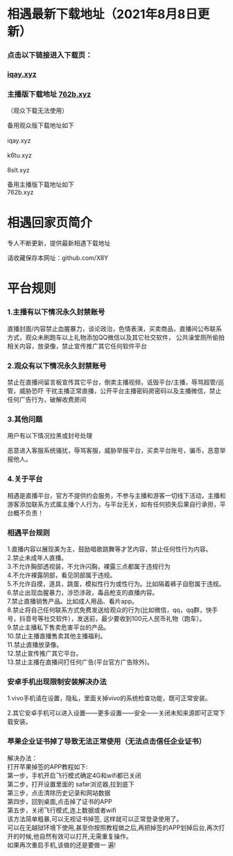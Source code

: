 # 相遇最新下载地址（2021年8月8日更新）

### 点击以下链接进入下载页：
### [iqay.xyz](http://iqay.xyz)<br> 
### 主播版下载地址 [762b.xyz](http://762b.xyz)
（观众下载无法使用）

备用观众版下载地址如下<br>          
iqay.xyz<br>      
k6tu.xyz<br>     
8slt.xyz<br>    

备用主播版下载地址如下<br>
762b.xyz<br>    

# 相遇回家页简介

专人不断更新，提供最新相遇下载地址<br> 

请收藏保存本网址：github.com/X8Y<br> 
# 平台规则
### 1.主播有以下情况永久封禁账号
直播封面/内容禁止血腥暴力，谈论政治，色情表演，买卖商品，直播间公布联系方式，观众未刷跑车以上礼物添加QQ微信以及其它社交软件， 公共澡堂厕所偷拍相关内容，放录像，禁止宣传推广其它任何软件平台
### 2.观众有以下情况永久封禁账号
禁止在直播间留言板宣传其它平台，倒卖主播视频，诋毁平台/主播，辱骂超管/巡管，威胁恐吓 干扰主播正常直播，公开平台主播密码房密码以及主播微信，禁止任何广告行为，破解收费房间

### 3.其他问题
用户有以下情况拉黑或封号处理

恶意进入客服系统骚扰，辱骂客服，威胁举报平台，买卖平台账号，骗币，恶意举报他人。

### 4.关于平台
相遇是直播平台，官方不提供约会服务，不参与主播和游客一切线下活动，主播和游客添加联系方式属主播个人行为，与平台无关，如有任何损失后果自行承担，平台概不负责！

### 相遇平台规则
1.直播内容以展现美为主，鼓励唱歌跳舞等才艺内容，禁止任何性行为内容。<br>
2.禁止未成年人直播。<br>
3.不允许胸部透视装，不允许闪胸，裸露三点都属于违规行为<br>
4.不允许裸露阴部，看见阴部属于违规。<br>
5.不允许自摸，道具，跳蛋，模拟性行为或性行为。比如隔着裤子自慰属于违规。<br>
6.禁止出现血腥暴力，涉恐涉政，毒品枪支的直播内容。<br>
7.禁止直播销售产品。比如成人用品、看片app。<br>
8.禁止将自己任何联系方式免费发送给观众的行为(比如微信，qq，qq群，快手号，抖音号等社交软件），发送前，最少要收到100元人民币礼物（跑车）。<br>
9.禁止主播私下售卖危害平台的产品。<br>
10.禁止主播直播售卖其他主播福利。<br>
11.禁止直播放录像。<br>
12.禁止宣传推广其它平台。<br>
13.禁止主播在直播间打任何广告(平台官方广告除外)。<br>

### 安卓手机出现限制安装解决办法<br>

1.vivo手机请在设置，隐私，里面关掉vivo的系统检查功能，既可正常安装。<br>

2.其它安卓手机可以进入设置——更多设置——安全——关闭未知来源即可正常下载安装。<br>

### 苹果企业证书掉了导致无法正常使用（无法点击信任企业证书）<br>

解决办法：<br>
打开苹果掉签的APP教程如下: <br>
第一步，手机开启飞行模式确定4G和wifi都已关闭 <br>
第二步，打开设置里面的 safar浏览器,拉到底下 <br>
第三步，点击清除历史记录和网站数据 <br>
第四步，回到桌面,点击掉了证书的APP <br>
第五步，关闭飞行模式,连上数据或者wifi<br>
该方法简单粗暴,可以无视证书掉签, 这样就可以正常登录使用了。<br>
可以在无越狱环境下使用,甚至你按照教程做之后,再把掉签的APP划掉后台,再次打开的时候,他自然有效可以打开,无需重复操作。<br>
如果再次重启手机,该做的还是要做一 遍!<br>
